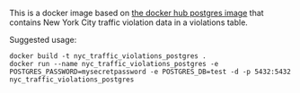 This is a docker image based on [the docker hub postgres image](https://hub.docker.com/_/postgres/) that contains New York City traffic violation data in a violations table.

Suggested usage:
```
docker build -t nyc_traffic_violations_postgres .
docker run --name nyc_traffic_violations_postgres -e POSTGRES_PASSWORD=mysecretpassword -e POSTGRES_DB=test -d -p 5432:5432 nyc_traffic_violations_postgres
```
